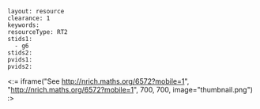 ````
layout: resource
clearance: 1
keywords:
resourceType: RT2
stids1: 
  - g6
stids2:
pvids1:
pvids2:

````

<:= iframe("See http://nrich.maths.org/6572?mobile=1", "http://nrich.maths.org/6572?mobile=1", 700, 700, image="thumbnail.png") :>

